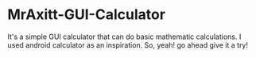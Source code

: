 # MrAxitt-GUI-Calculator
It's a simple GUI calculator that can do basic mathematic calculations. I used android calculator as an inspiration. So, yeah! go ahead give it a try!
